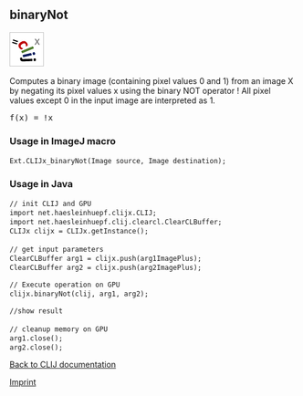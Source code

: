 ## binaryNot
![Image](images/mini_clijx_logo.png)

Computes a binary image (containing pixel values 0 and 1) from an image X by negating its pixel values
x using the binary NOT operator !
All pixel values except 0 in the input image are interpreted as 1.

<pre>f(x) = !x</pre>

### Usage in ImageJ macro
```
Ext.CLIJx_binaryNot(Image source, Image destination);
```


### Usage in Java
```
// init CLIJ and GPU
import net.haesleinhuepf.clijx.CLIJ;
import net.haesleinhuepf.clij.clearcl.ClearCLBuffer;
CLIJx clijx = CLIJx.getInstance();

// get input parameters
ClearCLBuffer arg1 = clijx.push(arg1ImagePlus);
ClearCLBuffer arg2 = clijx.push(arg2ImagePlus);
```

```
// Execute operation on GPU
clijx.binaryNot(clij, arg1, arg2);
```

```
//show result

// cleanup memory on GPU
arg1.close();
arg2.close();
```


[Back to CLIJ documentation](https://clij.github.io/)

[Imprint](https://clij.github.io/imprint)

